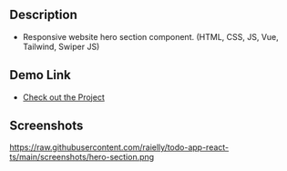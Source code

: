 ## Description

- Responsive website hero section component. (HTML, CSS, JS, Vue, Tailwind, Swiper JS)

## Demo Link

- [Check out the Project](https://hero-section-component.vercel.app/)

## Screenshots
https://raw.githubusercontent.com/raielly/todo-app-react-ts/main/screenshots/hero-section.png